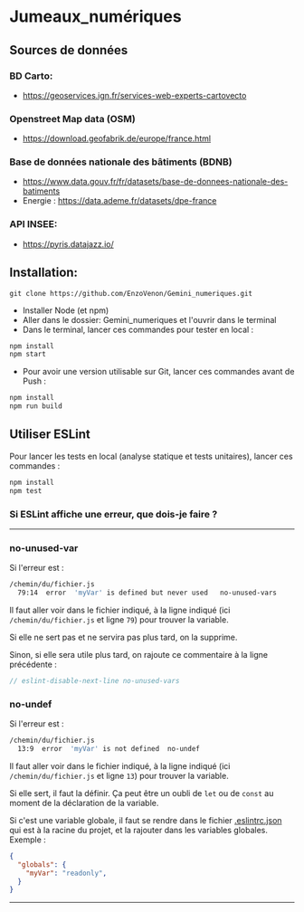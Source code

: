 # Jumeaux_numériques

## Sources de données
### BD Carto:
 - https://geoservices.ign.fr/services-web-experts-cartovecto

### Openstreet Map data (OSM)
 - https://download.geofabrik.de/europe/france.html
 
### Base de données nationale des bâtiments (BDNB)
 - https://www.data.gouv.fr/fr/datasets/base-de-donnees-nationale-des-batiments
 - Energie : https://data.ademe.fr/datasets/dpe-france

### API INSEE: 
  - https://pyris.datajazz.io/

## Installation:    
```
git clone https://github.com/EnzoVenon/Gemini_numeriques.git
```
- Installer Node (et npm)
- Aller dans le dossier:  Gemini_numeriques et l'ouvrir dans le terminal 
- Dans le terminal, lancer ces commandes pour tester en local : 

```bash
npm install
npm start
```
- Pour avoir une version utilisable sur Git, lancer ces commandes avant de Push : 
```bash
npm install
npm run build
```

## Utiliser ESLint

Pour lancer les tests en local (analyse statique et tests unitaires), lancer ces commandes : 
```bash
npm install
npm test
```

### Si ESLint affiche une erreur, que dois-je faire ?
---

### no-unused-var
Si l'erreur est :
```bash
/chemin/du/fichier.js
  79:14  error  'myVar' is defined but never used   no-unused-vars
```
Il faut aller voir dans le fichier indiqué, à la ligne indiqué (ici ```/chemin/du/fichier.js``` et ligne ```79```) pour trouver la variable.

Si elle ne sert pas et ne servira pas plus tard, on la supprime.

Sinon, si elle sera utile plus tard, on rajoute ce commentaire à la ligne précédente :
```js
// eslint-disable-next-line no-unused-vars
```

### no-undef
Si l'erreur est :
```bash
/chemin/du/fichier.js
  13:9  error  'myVar' is not defined  no-undef
```
Il faut aller voir dans le fichier indiqué, à la ligne indiqué (ici ```/chemin/du/fichier.js``` et ligne ```13```) pour trouver la variable.

Si elle sert, il faut la définir. Ça peut être un oubli de ```let``` ou de ```const``` au moment de la déclaration de la variable.

Si c'est une variable globale, il faut se rendre dans le fichier [.eslintrc.json](/.eslintrc.json) qui est à la racine du projet, et la rajouter dans les variables globales.
Exemple :
```json
{
  "globals": {
    "myVar": "readonly",
  }
}
```
---